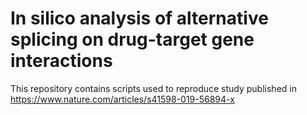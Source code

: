 # In silico analysis of alternative splicing on drug-target gene interactions
This repository contains scripts used to reproduce study published in https://www.nature.com/articles/s41598-019-56894-x
